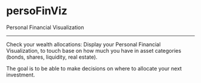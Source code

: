 # persoFinViz
Personal Financial Visualization
***
Check your wealth allocations: 
Display your Personal Financial Visualization, to touch base on how much you have in asset categories (bonds, shares, liquidity, real estate).

The goal is to be able to make decisions on where to allocate your next investment.
